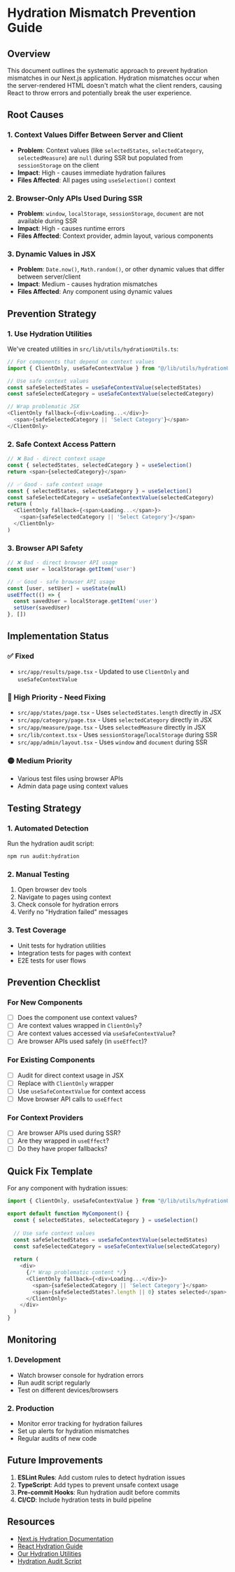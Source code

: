 # Hydration Mismatch Prevention Guide

## Overview

This document outlines the systematic approach to prevent hydration mismatches in our Next.js application. Hydration mismatches occur when the server-rendered HTML doesn't match what the client renders, causing React to throw errors and potentially break the user experience.

## Root Causes

### 1. Context Values Differ Between Server and Client
- **Problem**: Context values (like `selectedStates`, `selectedCategory`, `selectedMeasure`) are `null` during SSR but populated from `sessionStorage` on the client
- **Impact**: High - causes immediate hydration failures
- **Files Affected**: All pages using `useSelection()` context

### 2. Browser-Only APIs Used During SSR
- **Problem**: `window`, `localStorage`, `sessionStorage`, `document` are not available during SSR
- **Impact**: High - causes runtime errors
- **Files Affected**: Context provider, admin layout, various components

### 3. Dynamic Values in JSX
- **Problem**: `Date.now()`, `Math.random()`, or other dynamic values that differ between server/client
- **Impact**: Medium - causes hydration mismatches
- **Files Affected**: Any component using dynamic values

## Prevention Strategy

### 1. Use Hydration Utilities

We've created utilities in `src/lib/utils/hydrationUtils.ts`:

```typescript
// For components that depend on context values
import { ClientOnly, useSafeContextValue } from "@/lib/utils/hydrationUtils"

// Use safe context values
const safeSelectedStates = useSafeContextValue(selectedStates)
const safeSelectedCategory = useSafeContextValue(selectedCategory)

// Wrap problematic JSX
<ClientOnly fallback={<div>Loading...</div>}>
  <span>{safeSelectedCategory || 'Select Category'}</span>
</ClientOnly>
```

### 2. Safe Context Access Pattern

```typescript
// ❌ Bad - direct context usage
const { selectedStates, selectedCategory } = useSelection()
return <span>{selectedCategory}</span>

// ✅ Good - safe context usage
const { selectedStates, selectedCategory } = useSelection()
const safeSelectedCategory = useSafeContextValue(selectedCategory)
return (
  <ClientOnly fallback={<span>Loading...</span>}>
    <span>{safeSelectedCategory || 'Select Category'}</span>
  </ClientOnly>
)
```

### 3. Browser API Safety

```typescript
// ❌ Bad - direct browser API usage
const user = localStorage.getItem('user')

// ✅ Good - safe browser API usage
const [user, setUser] = useState(null)
useEffect(() => {
  const savedUser = localStorage.getItem('user')
  setUser(savedUser)
}, [])
```

## Implementation Status

### ✅ Fixed
- `src/app/results/page.tsx` - Updated to use `ClientOnly` and `useSafeContextValue`

### 🔴 High Priority - Need Fixing
- `src/app/states/page.tsx` - Uses `selectedStates.length` directly in JSX
- `src/app/category/page.tsx` - Uses `selectedCategory` directly in JSX  
- `src/app/measure/page.tsx` - Uses `selectedMeasure` directly in JSX
- `src/lib/context.tsx` - Uses `sessionStorage`/`localStorage` during SSR
- `src/app/admin/layout.tsx` - Uses `window` and `document` during SSR

### 🟡 Medium Priority
- Various test files using browser APIs
- Admin data page using context values

## Testing Strategy

### 1. Automated Detection
Run the hydration audit script:
```bash
npm run audit:hydration
```

### 2. Manual Testing
1. Open browser dev tools
2. Navigate to pages using context
3. Check console for hydration errors
4. Verify no "Hydration failed" messages

### 3. Test Coverage
- Unit tests for hydration utilities
- Integration tests for pages with context
- E2E tests for user flows

## Prevention Checklist

### For New Components
- [ ] Does the component use context values?
- [ ] Are context values wrapped in `ClientOnly`?
- [ ] Are context values accessed via `useSafeContextValue`?
- [ ] Are browser APIs used safely (in `useEffect`)?

### For Existing Components
- [ ] Audit for direct context usage in JSX
- [ ] Replace with `ClientOnly` wrapper
- [ ] Use `useSafeContextValue` for context access
- [ ] Move browser API calls to `useEffect`

### For Context Providers
- [ ] Are browser APIs used during SSR?
- [ ] Are they wrapped in `useEffect`?
- [ ] Do they have proper fallbacks?

## Quick Fix Template

For any component with hydration issues:

```typescript
import { ClientOnly, useSafeContextValue } from "@/lib/utils/hydrationUtils"

export default function MyComponent() {
  const { selectedStates, selectedCategory } = useSelection()
  
  // Use safe context values
  const safeSelectedStates = useSafeContextValue(selectedStates)
  const safeSelectedCategory = useSafeContextValue(selectedCategory)
  
  return (
    <div>
      {/* Wrap problematic content */}
      <ClientOnly fallback={<div>Loading...</div>}>
        <span>{safeSelectedCategory || 'Select Category'}</span>
        <span>{safeSelectedStates?.length || 0} states selected</span>
      </ClientOnly>
    </div>
  )
}
```

## Monitoring

### 1. Development
- Watch browser console for hydration errors
- Run audit script regularly
- Test on different devices/browsers

### 2. Production
- Monitor error tracking for hydration failures
- Set up alerts for hydration mismatches
- Regular audits of new code

## Future Improvements

1. **ESLint Rules**: Add custom rules to detect hydration issues
2. **TypeScript**: Add types to prevent unsafe context usage
3. **Pre-commit Hooks**: Run hydration audit before commits
4. **CI/CD**: Include hydration tests in build pipeline

## Resources

- [Next.js Hydration Documentation](https://nextjs.org/docs/messages/react-hydration-error)
- [React Hydration Guide](https://react.dev/reference/react-dom/hydrate)
- [Our Hydration Utilities](../src/lib/utils/hydrationUtils.ts)
- [Hydration Audit Script](../scripts/audit-hydration-mismatches.ts) 